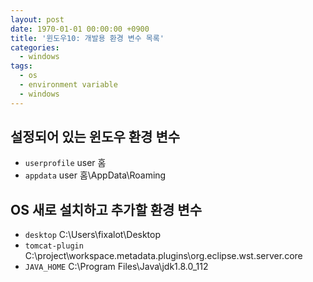 ```yaml
---
layout: post
date: 1970-01-01 00:00:00 +0900
title: '윈도우10: 개발용 환경 변수 목록'
categories:
  - windows
tags:
  - os
  - environment variable
  - windows
---
```


## 설정되어 있는 윈도우 환경 변수
- `userprofile` user 홈
- `appdata` user 홈\AppData\Roaming

## OS 새로 설치하고 추가할 환경 변수
- `desktop` C:\Users\fixalot\Desktop
- `tomcat-plugin` C:\project\workspace\.metadata\.plugins\org.eclipse.wst.server.core
- `JAVA_HOME` C:\Program Files\Java\jdk1.8.0_112
